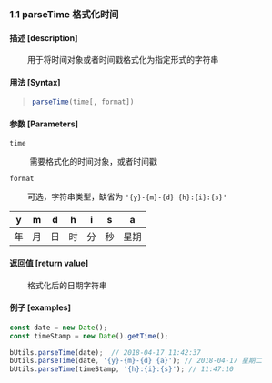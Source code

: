 ### 1.1 parseTime 格式化时间

#### 描述 [description]

&nbsp;&nbsp;&nbsp;&nbsp;&nbsp;&nbsp;&nbsp;&nbsp;用于将时间对象或者时间戳格式化为指定形式的字符串

#### 用法 [Syntax]

> ```js
> parseTime(time[, format])
> ```

#### 参数 [Parameters]

`time`

&nbsp;&nbsp; &nbsp;&nbsp;&nbsp;&nbsp;&nbsp;&nbsp;需要格式化的时间对象，或者时间戳

`format`

&nbsp;&nbsp;&nbsp;&nbsp;&nbsp;&nbsp;&nbsp;&nbsp;可选，字符串类型，缺省为 `'{y}-{m}-{d} {h}:{i}:{s}'`

|  y   |  m   |  d   |  h   |  i   |  s   |  a   |
| :--: | :--: | :--: | :--: | :--: | :--: | :--: |
|  年  |  月  |  日  |  时  |  分  |  秒  | 星期 |

#### 返回值 [return value]

&nbsp;&nbsp;&nbsp;&nbsp;&nbsp;&nbsp;&nbsp;&nbsp;格式化后的日期字符串

#### 例子 [examples]

```js
const date = new Date();
const timeStamp = new Date().getTime();

bUtils.parseTime(date);  // 2018-04-17 11:42:37
bUtils.parseTime(date, '{y}-{m}-{d} {a}'); // 2018-04-17 星期二
bUtils.parseTime(timeStamp, '{h}:{i}:{s}'); // 11:47:10
```
